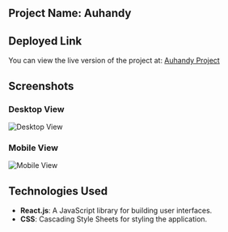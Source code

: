 ## Project Name: **Auhandy**

## Deployed Link
You can view the live version of the project at: [Auhandy Project](https://auhandy-bhavana.netlify.app/)

## Screenshots
### Desktop View
![Desktop View](./public/auhandy-desktop-screenshot.png)

### Mobile View
![Mobile View](./public/auhandy-mobile-screenshot.png)

## Technologies Used
- **React.js**: A JavaScript library for building user interfaces.
- **CSS**: Cascading Style Sheets for styling the application.
